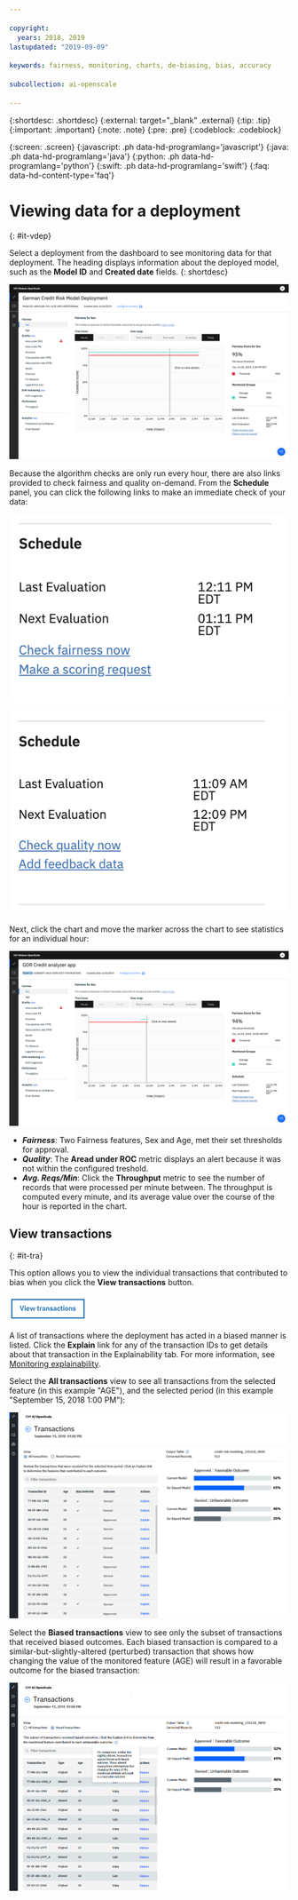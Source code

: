 ```yaml
---

copyright:
  years: 2018, 2019
lastupdated: "2019-09-09"

keywords: fairness, monitoring, charts, de-biasing, bias, accuracy

subcollection: ai-openscale

---
```


{:shortdesc: .shortdesc}
{:external: target="_blank" .external}
{:tip: .tip}
{:important: .important}
{:note: .note}
{:pre: .pre}
{:codeblock: .codeblock}

{:screen: .screen}
{:javascript: .ph data-hd-programlang='javascript'}
{:java: .ph data-hd-programlang='java'}
{:python: .ph data-hd-programlang='python'}
{:swift: .ph data-hd-programlang='swift'}
{:faq: data-hd-content-type='faq'}

# Viewing data for a deployment
{: #it-vdep}

Select a deployment from the dashboard to see monitoring data for that deployment. The heading displays information about the deployed model, such as the **Model ID** and **Created date** fields.
{: shortdesc}

![Time series chart is displayed with hours for one day and a fairness score](images/insight-time-chart.png)

Because the algorithm checks are only run every hour, there are also links provided to check fairness and quality on-demand. From the **Schedule** panel, you can click the following links to make an immediate check of your data:

![check fairness button is shown](images/wos-fairness-button.png)


![check quality button is shown](images/wos-quality-button.png)

Next, click the chart and move the marker across the chart to see statistics for an individual hour:

![Time series chart detail is shown with a specific data point in the chart selected and a tooltip saying to click to view details](images/wos-insight-time-detail.png)

- ***Fairness***: Two Fairness features, Sex and Age, met their set thresholds for approval.
- ***Quality***: The **Aread under ROC** metric displays an alert because it was not within the configured treshold.
- ***Avg. Reqs/Min***: Click the **Throughput** metric to see the number of records that were processed per minute between. The throughput is computed every minute, and its average value over the course of the hour is reported in the chart.


## View transactions
{: #it-tra}

This option allows you to view the individual transactions that contributed to bias when you click the **View transactions** button.

![View transactions button is displayed](images/view_transactions.png)

A list of transactions where the deployment has acted in a biased manner is listed. Click the **Explain** link for any of the transaction IDs to get details about that transaction in the Explainability tab. For more information, see [Monitoring explainability](/docs/services/ai-openscale?topic=ai-openscale-ie-ov).

Select the **All transactions** view to see all transactions from the selected feature (in this example "AGE"), and the selected period (in this example "September 15, 2018 1:00 PM"):

![Transaction lists all transactions for a specific data point](images/transaction_list1.png)

Select the **Biased transactions** view to see only the subset of transactions that received biased outcomes. Each biased transaction is compared to a similar-but-slightly-altered (perturbed) transaction that shows how changing the value of the monitored feature (AGE) will result in a favorable outcome for the biased transaction:

![Transaction lists only biased transactions](images/transaction_list2.png)


